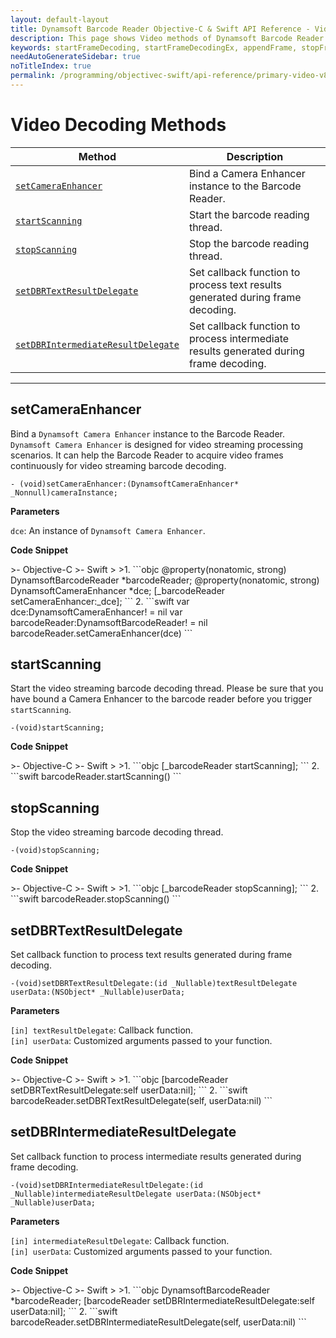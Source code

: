 ```yaml
---
layout: default-layout
title: Dynamsoft Barcode Reader Objective-C & Swift API Reference - Video Methods
description: This page shows Video methods of Dynamsoft Barcode Reader for iOS SDK.
keywords: startFrameDecoding, startFrameDecodingEx, appendFrame, stopFrameDecoding, getFrameDecodingParameters, setDBRErrorDelegate, setDBRTextResultDelegate, setDBRIntermediateResultDelegate, getLengthOfFrameQueue, video methods, api reference, objective-c, oc, swift
needAutoGenerateSidebar: true
noTitleIndex: true
permalink: /programming/objectivec-swift/api-reference/primary-video-v8.9.3.html
---
```


# Video Decoding Methods

| Method               | Description |
|----------------------|-------------|
| [`setCameraEnhancer`](#setcameraenhancer) | Bind a Camera Enhancer instance to the Barcode Reader.  |
| [`startScanning`](#startscanning) | Start the barcode reading thread. |
| [`stopScanning`](#stopscanning) | Stop the barcode reading thread. |
| [`setDBRTextResultDelegate`](#setdbrtextresultdelegate) | Set callback function to process text results generated during frame decoding. |
| [`setDBRIntermediateResultDelegate`](#setdbrintermediateresultdelegate) | Set callback function to process intermediate results generated during frame decoding. |

---

## setCameraEnhancer

Bind a `Dynamsoft Camera Enhancer` instance to the Barcode Reader. `Dynamsoft Camera Enhancer` is designed for video streaming processing scenarios. It can help the Barcode Reader to acquire video frames continuously for video streaming barcode decoding.

```objc
- (void)setCameraEnhancer:(DynamsoftCameraEnhancer* _Nonnull)cameraInstance;
```

**Parameters**

`dce`: An instance of `Dynamsoft Camera Enhancer`.

**Code Snippet**

<div class="sample-code-prefix"></div>
>- Objective-C
>- Swift
>
>1. 
```objc
@property(nonatomic, strong) DynamsoftBarcodeReader *barcodeReader;
@property(nonatomic, strong) DynamsoftCameraEnhancer *dce;
[_barcodeReader setCameraEnhancer:_dce];
```
2. 
```swift
var dce:DynamsoftCameraEnhancer! = nil
var barcodeReader:DynamsoftBarcodeReader! = nil
barcodeReader.setCameraEnhancer(dce)
```

## startScanning

Start the video streaming barcode decoding thread. Please be sure that you have bound a Camera Enhancer to the barcode reader before you trigger `startScanning`.

```objc
-(void)startScanning;
```

**Code Snippet**

<div class="sample-code-prefix"></div>
>- Objective-C
>- Swift
>
>1. 
```objc
[_barcodeReader startScanning];
```
2. 
```swift
barcodeReader.startScanning()
```

## stopScanning

Stop the video streaming barcode decoding thread.

```objc
-(void)stopScanning;
```

**Code Snippet**

<div class="sample-code-prefix"></div>
>- Objective-C
>- Swift
>
>1. 
```objc
[_barcodeReader stopScanning];
```
2. 
```swift
barcodeReader.stopScanning()
```

## setDBRTextResultDelegate

Set callback function to process text results generated during frame decoding.

```objc
-(void)setDBRTextResultDelegate:(id _Nullable)textResultDelegate userData:(NSObject* _Nullable)userData;
```

**Parameters**

`[in] textResultDelegate`: Callback function.  
`[in] userData`: Customized arguments passed to your function.

**Code Snippet**

<div class="sample-code-prefix"></div>
>- Objective-C
>- Swift
>
>1. 
```objc
[barcodeReader setDBRTextResultDelegate:self userData:nil];
```
2. 
```swift
barcodeReader.setDBRTextResultDelegate(self, userData:nil)
```

## setDBRIntermediateResultDelegate

Set callback function to process intermediate results generated during frame decoding.

```objc
-(void)setDBRIntermediateResultDelegate:(id _Nullable)intermediateResultDelegate userData:(NSObject* _Nullable)userData;
```

**Parameters**

`[in] intermediateResultDelegate`: Callback function.  
`[in] userData`: Customized arguments passed to your function.

**Code Snippet**

<div class="sample-code-prefix"></div>
>- Objective-C
>- Swift
>
>1. 
```objc
DynamsoftBarcodeReader *barcodeReader;
[barcodeReader setDBRIntermediateResultDelegate:self userData:nil];
```
2. 
```swift
barcodeReader.setDBRIntermediateResultDelegate(self, userData:nil)
```
